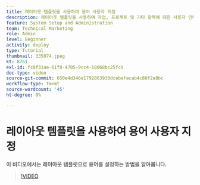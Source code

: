 ```yaml
---
title: 레이아웃 템플릿을 사용하여 용어 사용자 지정
description: 레이아웃 템플릿을 사용하여 작업, 프로젝트 및 기타 항목에 대한 사용자 인터페이스에 표시되는 용어를 사용자 지정하는 방법을 알아봅니다.
feature: System Setup and Administration
team: Technical Marketing
role: Admin
level: Beginner
activity: deploy
type: Tutorial
thumbnail: 335074.jpeg
kt: 8761
exl-id: fc8f31ae-61f8-4705-9cc4-18068bc25fc9
doc-type: video
source-git-commit: 650e4d346e1792863930dcebafacab4c88f2a8bc
workflow-type: tm+mt
source-wordcount: '45'
ht-degree: 0%

---
```


# 레이아웃 템플릿을 사용하여 용어 사용자 지정

이 비디오에서는 레이아웃 템플릿으로 용어를 설정하는 방법을 알아봅니다.

>[!VIDEO](https://video.tv.adobe.com/v/335074/?quality=12&learn=on)
